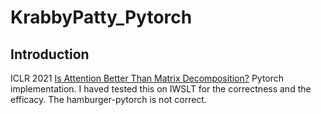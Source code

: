 # KrabbyPatty_Pytorch

## Introduction
ICLR 2021 <a href="https://openreview.net/forum?id=1FvkSpWosOl">Is Attention Better Than Matrix Decomposition?</a> Pytorch implementation. I haved tested this on IWSLT for the correctness and the efficacy. The hamburger-pytorch is not correct.
